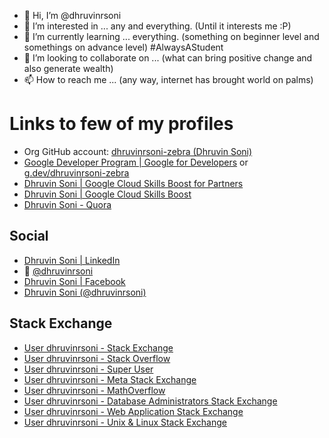 - 👋 Hi, I’m @dhruvinrsoni
- 👀 I’m interested in ... any and everything. (Until it interests me :P)
- 🌱 I’m currently learning ... everything. (something on beginner level and somethings on advance level) #AlwaysAStudent
- 💞️ I’m looking to collaborate on ... (what can bring positive change and also generate wealth)
- 📫 How to reach me ... (any way, internet has brought world on palms)

<!---
dhruvinrsoni/dhruvinrsoni is a ✨ special ✨ repository because its `README.md` (this file) appears on your GitHub profile.
You can click the Preview link to take a look at your changes.
--->

# Links to few of my profiles
- Org GitHub account: [dhruvinrsoni-zebra (Dhruvin Soni)](https://github.com/dhruvinrsoni-zebra)
- [Google Developer Program \| Google for Developers](https://developers.google.com/profile/u/dhruvinrsoni-zebra) or [g.dev/dhruvinrsoni-zebra](https://g.dev/dhruvinrsoni-zebra)
- [Dhruvin Soni \| Google Cloud Skills Boost for Partners](https://partner.cloudskillsboost.google/public_profiles/963de973-47b9-49f7-85c4-8cd882b597e3)
- [Dhruvin Soni \| Google Cloud Skills Boost](https://www.cloudskillsboost.google/public_profiles/963de973-47b9-49f7-85c4-8cd882b597e3)
- [Dhruvin Soni - Quora](https://www.quora.com/profile/Dhruvin-Soni-1/)

## Social
- [Dhruvin Soni \| LinkedIn](https://www.linkedin.com/in/dhruvinrsoni)
- 🐤 [@dhruvinrsoni](https://twitter.com/dhruvinrsoni)
- [Dhruvin Soni \| Facebook](https://www.facebook.com/dhruvinrsoni)
- [Dhruvin Soni (@dhruvinrsoni)](https://www.instagram.com/dhruvinrsoni)

## Stack Exchange
- [User dhruvinrsoni - Stack Exchange](https://stackexchange.com/users/9085620/dhruvinrsoni?tab=accounts)
- [User dhruvinrsoni - Stack Overflow](https://stackoverflow.com/users/15077282/dhruvinrsoni)
- [User dhruvinrsoni - Super User](https://superuser.com/users/1266803/dhruvinrsoni)
- [User dhruvinrsoni - Meta Stack Exchange](https://meta.stackexchange.com/users/929110/dhruvinrsoni)
- [User dhruvinrsoni - MathOverflow](https://mathoverflow.net/users/173328/dhruvinrsoni)
- [User dhruvinrsoni - Database Administrators Stack Exchange](https://dba.stackexchange.com/users/225107/dhruvinrsoni)
- [User dhruvinrsoni - Web Application Stack Exchange](https://webapps.stackexchange.com/users/269046/dhruvinrsoni)
- [User dhruvinrsoni - Unix & Linux Stack Exchange](https://unix.stackexchange.com/users/586729/dhruvinrsoni)
